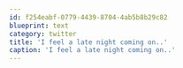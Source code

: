 ```yaml
---
id: f254eabf-0779-4439-8704-4ab5b8b29c82
blueprint: text
category: twitter
title: 'I feel a late night coming on..'
caption: 'I feel a late night coming on..'
---
```

